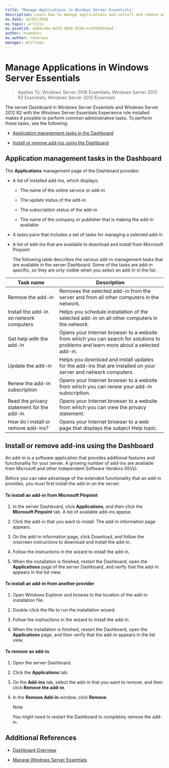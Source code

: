 ```yaml
---
title: "Manage Applications in Windows Server Essentials"
description: Learn how to manage applications and install and remove add-ins in Windows Server Essentials.
ms.date: 10/03/2016
ms.topic: article
ms.assetid: ae89c46a-0afd-4858-9150-ec97650f45a4
author: nnamuhcs
ms.author: roharwoo
manager: mtillman
---
```


# Manage Applications in Windows Server Essentials

>Applies To: Windows Server 2016 Essentials, Windows Server 2012 R2 Essentials, Windows Server 2012 Essentials

 The server Dashboard in Windows Server Essentials and  Windows Server 2012 R2 with the  Windows Server Essentials Experience role installed makes it possible to perform common administrative tasks. To perform these tasks, see the following:

-   [Application management tasks in the Dashboard](Manage-Applications-in-Windows-Server-Essentials.md#BKMK_1)

-   [Install or remove add-ins using the Dashboard](Manage-Applications-in-Windows-Server-Essentials.md#BKMK_2)

##  <a name="BKMK_1"></a> Application management tasks in the Dashboard
 The **Applications** management page of the Dashboard provides:

- A list of installed add-ins, which displays:

  -   The name of the online service or add-in

  -   The update status of the add-in

  -   The subscription status of the add-in

  -   The name of the company or publisher that is making the add-in available

- A tasks pane that includes a set of tasks for managing a selected add-in

- A list of add-ins that are available to download and install from Microsoft Pinpoint

  The following table describes the various add-in management tasks that are available in the server Dashboard. Some of the tasks are add-in specific, so they are only visible when you select an add-in in the list.

|Task name|Description|
|---------------|-----------------|
|Remove the add-in|Removes the selected add-in from the server and from all other computers in the network.|
|Install the add-in on network computers|Helps you schedule installation of the selected add-in on all other computers in the network.|
|Get help with the add-in|Opens your Internet browser to a website from which you can search for solutions to problems and learn more about a selected add-in.|
|Update the add-in|Helps you download and install updates for the add-ins that are installed on your server and network computers.|
|Renew the add-in subscription|Opens your Internet browser to a website from which you can renew your add-in subscription.|
|Read the privacy statement for the add-in|Opens your Internet browser to a website from which you can view the privacy statement.|
|How do I install or remove add-ins?|Opens your Internet browser to a web page that displays the subject Help topic.|

##  <a name="BKMK_2"></a> Install or remove add-ins using the Dashboard
 An add-in is a software application that provides additional features and functionality for your server. A growing number of add-ins are available from Microsoft and other Independent Software Vendors (ISVs).

 Before you can take advantage of the extended functionality that an add-in provides, you must first install the add-in on the server.

#### To install an add-in from Microsoft Pinpoint

1.  In the server Dashboard, click **Applications**, and then click the **Microsoft Pinpoint** tab.  A list of available add-ins appear.

2.  Click the add-in that you want to install. The add-in information page appears.

3.  On the add-in information page, click Download, and follow the onscreen instructions to download and install the add-in.

4.  Follow the instructions in the wizard to install the add-in.

5.  When the installation is finished, restart the Dashboard, open the **Applications** page of the server Dashboard, and verify that the add-in appears in the list view.

#### To install an add-in from another provider

1.  Open Windows Explorer and browse to the location of the add-in installation file.

2.  Double-click the file to run the installation wizard.

3.  Follow the instructions in the wizard to install the add-in.

4.  When the installation is finished, restart the Dashboard, open the **Applications** page, and then verify that the add-in appears in the list view.

#### To remove an add-in

1.  Open the server Dashboard.

2.  Click the **Applications** tab.

3.  On the **Add-ins** tab, select the add-in that you want to remove, and then click **Remove the add-in**.

4.  In the **Remove Add-in** window, click **Remove**.

    > [!NOTE]
    >  You might need to restart the Dashboard to completely remove the add-in.

## Additional References

-   [Dashboard Overview](Overview-of-the-Dashboard-in-Windows-Server-Essentials.md)

-   [Manage Windows Server Essentials](Manage-Windows-Server-Essentials.md)
